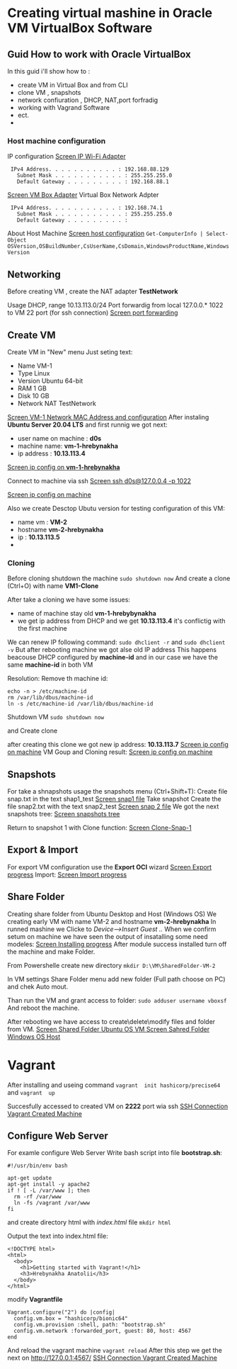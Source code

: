 # Creating virtual mashine in Oracle VM VirtualBox Software
## Guid How to work with Oracle VirtualBox
In this guid i'll show how  to :
- create VM in Virtual Box and from CLI
- clone VM , snapshots
- network confiuration , DHCP, NAT,port forfradig
- working with Vagrand Software
- ect.
- 
### Host machine configuration

IP configuration
[Screen IP Wi-Fi Adapter](\images\Screenshot_1.png)
``` 
 IPv4 Address. . . . . . . . . . . : 192.168.88.129
   Subnet Mask . . . . . . . . . . . : 255.255.255.0
   Default Gateway . . . . . . . . . : 192.168.88.1
```
[Screen VM Box Adapter](images\Screenshot_2.png)
Virtual Box Network Adpter
```
 IPv4 Address. . . . . . . . . . . : 192.168.74.1
   Subnet Mask . . . . . . . . . . . : 255.255.255.0
   Default Gateway . . . . . . . . . :
```
About Host Machine
[Screen  host configuration](images\Screenshot_3.png)
` Get-ComputerInfo | Select-Object OSVersion,OSBuildNumber,CsUserName,CsDomain,WindowsProductName,WindowsVersion
`
## Networking
Before creating VM , create the NAT adapter **TestNetwork**

Usage DHCP, range 10.13.113.0/24 
Port forwardig from local 127.0.0.* 1022 to VM 22 port (for ssh connection) 
[Screen port forwarding](images\Screenshot_4.png)

## Create VM
Create VM in "New" menu 
Just seting text:
- Name VM-1
- Type Linux
- Version Ubuntu 64-bit
- RAM 1 GB
- Disk 10 GB
- Network NAT TestNetwork

[Screen VM-1 Network MAC Address and configuration](images\Screenshot_5.png)
After instaling **Ubuntu Server 20.04 LTS** and first runnig we got next:
- user name on machine : **d0s**
- machine name: **vm-1-hrebynakha**
- ip address : **10.13.113.4**

[Screen ip config on **vm-1-hrebynakha**](images\Screenshot_6.png)

Connect to machine via ssh
[Screen ssh d0s@127.0.0.4 -p 1022](images\Screenshot_7.png)

[Screen ip config on machine](images\Screenshot_8.png)

Also we create Desctop Ubutu version for testing
 configuration of this VM:
 - name vm : **VM-2**
 - hostname **vm-2-hrebynakha**
 - ip : **10.13.113.5**
 - 
### Cloning
Before cloning shutdown the machine
`sudo shutdown now`
And create a clone (Ctrl+O) with name **VM1-Clone**

After take a cloning we have some issues:
- name of machine stay old **vm-1-hrebybynakha**
- we get ip address from DHCP and we get **10.13.113.4** it's conflictig with the first machine

We can renew IP following command:
`sudo dhclient -r` and `sudo dhclient -v`
But after rebooting machine we got alse old IP address
This happens beacouse DHCP configured by **machine-id** and in our case we have the same **machine-id** in both VM

Resolution:
Remove th machine id:
```
echo -n > /etc/machine-id
rm /var/lib/dbus/machine-id
ln -s /etc/machine-id /var/lib/dbus/machine-id
```
Shutdown VM `sudo shutdown now`

and Create clone

after creating this clone we got new ip address:
**10.13.113.7**
[Screen ip config on machine](images\Screenshot_9.png)
VM Goup and Cloning result:
[Screen ip config on machine](images\Screenshot_10.png)

## Snapshots
For take a shnapshots usage the snapshots menu (Ctrl+Shift+T):
Create file snap.txt in the text shap1_test
[Screen snap1 file](images\Screenshot_11.png)
Take snapshot
Create the file snap2.txt with the text snap2_test
[Screen  snap 2 file](images\Screenshot_12.png)
We got the next snapshots tree:
[Screen snapshots tree](images\Screenshot_13.png)

Return to snapshot 1 with Clone function:
[Screen Clone-Snap-1](images\Screenshot_14.png)
## Export & Import
For export VM configuration use the **Export OCI** wizard
[Screen Export progress](images\Screenshot_15.png)
Import:
[Screen Import progress](images\Screenshot_16.png)
## Share Folder
Creating share folder from Ubuntu Desktop and Host (Windows OS)
We creating early VM with name VM-2 and hostname **vm-2-hrebynakha**
In runned mashine we Clicke to *Device-->Insert Guest ..*
When we confirm setum on machine we have seen the output of insatalling some need modeles:
[Screen Installing  progress](images\Screenshot_17.png)
After module success installed turn off the machine and make Folder.

From Powershelle create new directory
`mkdir D:\VM\SharedFolder-VM-2`

In VM settings Share Folder menu add new folder (Full path choose on PC) and chek Auto mout.

Than run the VM and grant access to folder:
`sudo adduser username vboxsf`
And reboot the machine.

After rebooting we have access to create\delete\modify files and folder from VM.
[Screen Shared Folder Ubuntu OS VM ](images\Screenshot_18.png)
[Screen Sahred Folder Windows OS Host](images\Screenshot_19.png)


# Vagrant
After installing and useing command 
`vagrant  init hashicorp/precise64`
and
`vagrant  up`

Succesfully accessed to created VM on **2222** port wia ssh
[SSH Connection Vagrant Created Machine](images\Screenshot_20.png)

## Configure Web Server

For examle configure Web Server
Write bash script into file **bootstrap.sh**:
```
#!/usr/bin/env bash

apt-get update
apt-get install -y apache2
if ! [ -L /var/www ]; then
  rm -rf /var/www
  ln -fs /vagrant /var/www
fi

```
and create directory html with *index.html* file
`mkdir html`

Output the text into index.html file:
```
<!DOCTYPE html>
<html>
  <body>
    <h1>Getting started with Vagrant!</h1>
    <h3>Hrebynakha Anatolii</h3>
  </body>
</html>
```

modify **Vagrantfile**

```
Vagrant.configure("2") do |config|
  config.vm.box = "hashicorp/bionic64"
  config.vm.provision :shell, path: "bootstrap.sh"
  config.vm.network :forwarded_port, guest: 80, host: 4567
end
```
And reload the vagrant machine
`vagrant reload`
After this step we get the next on http://127.0.0.1:4567/
[SSH Connection Vagrant Created Machine](images\Screenshot_21.png)
